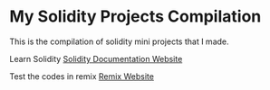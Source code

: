 # My Solidity Projects Compilation

This is the compilation of solidity mini projects that I made.

Learn Solidity [Solidity Documentation Website](https://docs.soliditylang.org/)

Test the codes in remix [Remix Website](https://remix.ethereum.org/)